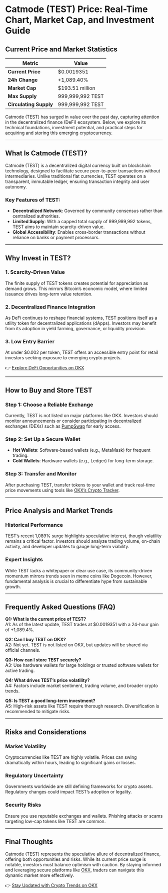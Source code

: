 # Catmode (TEST) Price: Real-Time Chart, Market Cap, and Investment Guide  

## Current Price and Market Statistics  

| Metric                | Value                |  
|-----------------------|----------------------|  
| **Current Price**     | $0.0019351           |  
| **24h Change**        | +1,089.40%           |  
| **Market Cap**        | $193.51 million      |  
| **Max Supply**        | 999,999,992 TEST     |  
| **Circulating Supply**| 999,999,992 TEST     |  

Catmode (TEST) has surged in value over the past day, capturing attention in the decentralized finance (DeFi) ecosystem. Below, we explore its technical foundations, investment potential, and practical steps for acquiring and storing this emerging cryptocurrency.  

---

## What Is Catmode (TEST)?  

Catmode (TEST) is a decentralized digital currency built on blockchain technology, designed to facilitate secure peer-to-peer transactions without intermediaries. Unlike traditional fiat currencies, TEST operates on a transparent, immutable ledger, ensuring transaction integrity and user autonomy.  

### Key Features of TEST:  
- **Decentralized Network**: Governed by community consensus rather than centralized authorities.  
- **Limited Supply**: With a capped total supply of 999,999,992 tokens, TEST aims to maintain scarcity-driven value.  
- **Global Accessibility**: Enables cross-border transactions without reliance on banks or payment processors.  

---

## Why Invest in TEST?  

### 1. **Scarcity-Driven Value**  
The finite supply of TEST tokens creates potential for appreciation as demand grows. This mirrors Bitcoin’s economic model, where limited issuance drives long-term value retention.  

### 2. **Decentralized Finance Integration**  
As DeFi continues to reshape financial systems, TEST positions itself as a utility token for decentralized applications (dApps). Investors may benefit from its adoption in yield farming, governance, or liquidity provision.  

### 3. **Low Entry Barrier**  
At under $0.002 per token, TEST offers an accessible entry point for retail investors seeking exposure to emerging crypto projects.  

👉 [Explore DeFi Opportunities on OKX](https://bit.ly/okx-bonus)  

---

## How to Buy and Store TEST  

### Step 1: Choose a Reliable Exchange  
Currently, TEST is not listed on major platforms like OKX. Investors should monitor announcements or consider participating in decentralized exchanges (DEXs) such as [PumpSwap](https://bit.ly/okx-bonus) for early access.  

### Step 2: Set Up a Secure Wallet  
- **Hot Wallets**: Software-based wallets (e.g., MetaMask) for frequent trading.  
- **Cold Wallets**: Hardware wallets (e.g., Ledger) for long-term storage.  

### Step 3: Transfer and Monitor  
After purchasing TEST, transfer tokens to your wallet and track real-time price movements using tools like [OKX’s Crypto Tracker](https://bit.ly/okx-bonus).  

---

## Price Analysis and Market Trends  

### Historical Performance  
TEST’s recent 1,089% surge highlights speculative interest, though volatility remains a critical factor. Investors should analyze trading volume, on-chain activity, and developer updates to gauge long-term viability.  

### Expert Insights  
While TEST lacks a whitepaper or clear use case, its community-driven momentum mirrors trends seen in meme coins like Dogecoin. However, fundamental analysis is crucial to differentiate hype from sustainable growth.  

---

## Frequently Asked Questions (FAQ)  

**Q1: What is the current price of TEST?**  
A1: As of the latest update, TEST trades at $0.0019351 with a 24-hour gain of +1,089.4%.  

**Q2: Can I buy TEST on OKX?**  
A2: Not yet. TEST is not listed on OKX, but updates will be shared via official channels.  

**Q3: How can I store TEST securely?**  
A3: Use hardware wallets for large holdings or trusted software wallets for active trading.  

**Q4: What drives TEST’s price volatility?**  
A4: Factors include market sentiment, trading volume, and broader crypto trends.  

**Q5: Is TEST a good long-term investment?**  
A5: High-risk assets like TEST require thorough research. Diversification is recommended to mitigate risks.  

---

## Risks and Considerations  

### Market Volatility  
Cryptocurrencies like TEST are highly volatile. Prices can swing dramatically within hours, leading to significant gains or losses.  

### Regulatory Uncertainty  
Governments worldwide are still defining frameworks for crypto assets. Regulatory changes could impact TEST’s adoption or legality.  

### Security Risks  
Ensure you use reputable exchanges and wallets. Phishing attacks or scams targeting low-cap tokens like TEST are common.  

---

## Final Thoughts  

Catmode (TEST) represents the speculative allure of decentralized finance, offering both opportunities and risks. While its current price surge is notable, investors must balance optimism with caution. By staying informed and leveraging secure platforms like [OKX](https://bit.ly/okx-bonus), traders can navigate this dynamic market more effectively.  

👉 [Stay Updated with Crypto Trends on OKX](https://bit.ly/okx-bonus)  
